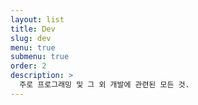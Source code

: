 ```yaml
---
layout: list
title: Dev
slug: dev
menu: true
submenu: true
order: 2
description: >
  주로 프로그래밍 및 그 외 개발에 관련된 모든 것.  
---
```

